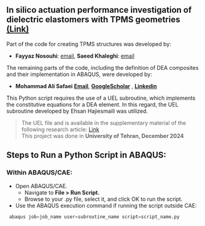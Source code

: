 ## In silico actuation performance investigation of dielectric elastomers with TPMS geometries [(Link)](https://doi.org/10.1016/j.euromechsol.2024.105540)


Part of the code for creating TPMS structures was developed by:<br/>
- **Fayyaz Nosouhi**: [email](dehnavifn@gmail.com), **Saeed Khaleghi**: [email](saeedkhaleghi123@gmail.com) <br/>

The remaining parts of the code, including the definition of DEA composites and their implementation in ABAQUS, were developed by:
- **Mohammad Ali Safaei** [**Email**](mohammadsf1998@gmail.com), [**GoogleScholar**](https://scholar.google.com/citations?user=jD_-4JcAAAAJ&hl=fa) , [**Linkedin**](https://www.linkedin.com/in/mohsafaei) <br />  

This Python script requires the use of a UEL subroutine, which implements the constitutive equations for a DEA element. In this regard, the UEL subroutine developed by Ehsan Hajiesmaili was utilized.    
> The UEL file and is available in the supplementary material of the following research article: [Link](https://pubs.aip.org/aip/jap/article/129/15/151102/1025587/Dielectric-elastomer-actuators)  
This project was done in **University of Tehran, December 2024**



## Steps to Run a Python Script in ABAQUS:

### Within ABAQUS/CAE:

- Open ABAQUS/CAE.
  - Navigate to **File > Run Script.**
  - Browse to your .py file, select it, and click OK to run the script.
- Use the ABAQUS execution command if running the script outside CAE:
```python
 abaqus job=job_name user=subroutine_name script=script_name.py
```

